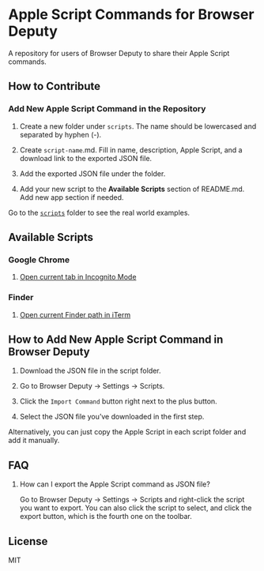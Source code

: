 # Apple Script Commands for Browser Deputy

A repository for users of Browser Deputy to share their Apple Script commands.

## How to Contribute

### Add New Apple Script Command in the Repository

1. Create a new folder under `scripts`. The name should be lowercased and separated by hyphen (-).

2. Create `script-name`.md. Fill in name, description, Apple Script, and a download link to the exported JSON file.

3. Add the exported JSON file under the folder.

4. Add your new script to the **Available Scripts** section of README.md. Add new app section if needed.

Go to the [`scripts`](/scripts/) folder to see the real world examples.

## Available Scripts

### Google Chrome

1. [Open current tab in Incognito Mode](/scripts/open-in-incognito/open-in-incognito.md)

### Finder

1. [Open current Finder path in iTerm](/scripts/open-in-iterm/open-in-iterm.md)

## How to Add New Apple Script Command in Browser Deputy

1. Download the JSON file in the script folder.

2. Go to Browser Deputy → Settings → Scripts.

3. Click the `Import Command` button right next to the plus button.

4. Select the JSON file you’ve downloaded in the first step.

Alternatively, you can just copy the Apple Script in each script folder and add it manually.

## FAQ

1. How can I export the Apple Script command as JSON file?

   Go to Browser Deputy → Settings → Scripts and right-click the script you want to export. You can also click the script to select, and click the export button, which is the fourth one on the toolbar.

## License

MIT
